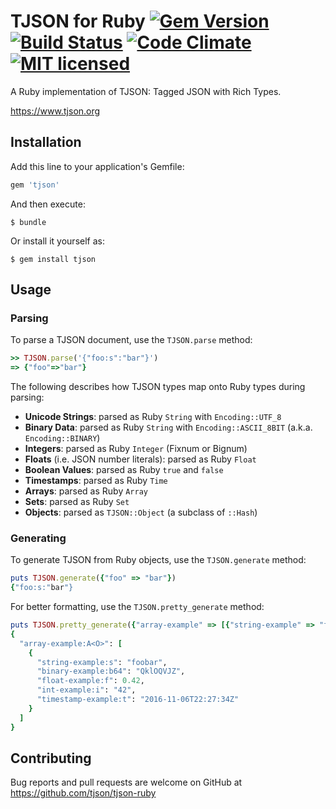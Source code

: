 # TJSON for Ruby [![Gem Version][gem-image]][gem-link] [![Build Status][build-image]][build-link] [![Code Climate][codeclimate-image]][codeclimate-link] [![MIT licensed][license-image]][license-link]

A Ruby implementation of TJSON: Tagged JSON with Rich Types.

https://www.tjson.org

[gem-image]: https://badge.fury.io/rb/tjson.svg
[gem-link]: https://rubygems.org/gems/tjson
[build-image]: https://secure.travis-ci.org/tjson/tjson-ruby.svg?branch=master
[build-link]: https://travis-ci.org/tjson/tjson-ruby
[codeclimate-image]: https://codeclimate.com/github/tjson/tjson-ruby.svg?branch=master
[codeclimate-link]: https://codeclimate.com/github/tjson/tjson-ruby
[license-image]: https://img.shields.io/badge/license-MIT-blue.svg
[license-link]: https://github.com/tjson/tjson-ruby/blob/master/LICENSE.txt

## Installation

Add this line to your application's Gemfile:

```ruby
gem 'tjson'
```

And then execute:

    $ bundle

Or install it yourself as:

    $ gem install tjson

## Usage

### Parsing

To parse a TJSON document, use the `TJSON.parse` method:

```ruby
>> TJSON.parse('{"foo:s":"bar"}')
=> {"foo"=>"bar"}
```

The following describes how TJSON types map onto Ruby types during parsing:

 * **Unicode Strings**: parsed as Ruby `String` with `Encoding::UTF_8`
 * **Binary Data**: parsed as Ruby `String` with `Encoding::ASCII_8BIT` (a.k.a. `Encoding::BINARY`)
 * **Integers**: parsed as Ruby `Integer` (Fixnum or Bignum)
 * **Floats** (i.e. JSON number literals): parsed as Ruby `Float`
 * **Boolean Values**: parsed as Ruby `true` and `false`
 * **Timestamps**: parsed as Ruby `Time`
 * **Arrays**: parsed as Ruby `Array`
 * **Sets**: parsed as Ruby `Set`
 * **Objects**: parsed as `TJSON::Object` (a subclass of `::Hash`)

### Generating

To generate TJSON from Ruby objects, use the `TJSON.generate` method:

```ruby
puts TJSON.generate({"foo" => "bar"})
{"foo:s:"bar"}
```

For better formatting, use the `TJSON.pretty_generate` method:

```ruby
puts TJSON.pretty_generate({"array-example" => [{"string-example" => "foobar", "binary-example" => "BINARY".encode(Encoding::BINARY), "float-example" => 0.42, "int-example" => 42, "timestamp-example" => Time.now}]})
{
  "array-example:A<O>": [
    {
      "string-example:s": "foobar",
      "binary-example:b64": "QklOQVJZ",
      "float-example:f": 0.42,
      "int-example:i": "42",
      "timestamp-example:t": "2016-11-06T22:27:34Z"
    }
  ]
}
```

## Contributing

Bug reports and pull requests are welcome on GitHub at https://github.com/tjson/tjson-ruby

